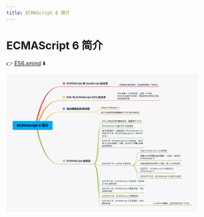 ```yaml
---
title: ECMAScript 6 简介
---
```

# ECMAScript 6 简介

👉 [ES6.xmind](/思维导图/ES6.xmind) ⬇️

![](/思维导图/ECMAScript6简介.png)